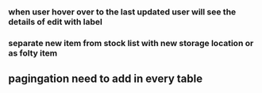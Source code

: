 ### when user hover over to the last updated user will see the details of edit with label

### separate new item from stock list with new storage location or as folty item

## pagingation need to add in every table
